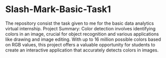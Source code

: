 # Slash-Mark-Basic-Task1

The repository consist the task given to me for the basic data analytics virtual internship.
Project Summary:
Color detection involves identifying colors in an image, crucial for object recognition and various applications like drawing and image editing. With up to 16 million possible colors based on RGB values, this project offers a valuable opportunity for students to create an interactive application that accurately detects colors in images.








